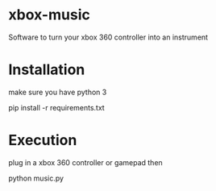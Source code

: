 # xbox-music
Software to turn your xbox 360 controller into an instrument

# Installation
make sure you have python 3

pip install -r requirements.txt

# Execution
plug in a xbox 360 controller or gamepad then


  python music.py
